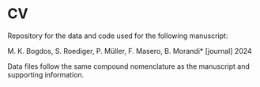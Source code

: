 # CV

Repository for the data and code used for the following manuscript:

M. K. Bogdos, S. Roediger, P. Müller, F. Masero, B. Morandi* [journal] 2024

Data files follow the same compound nomenclature as the manuscript and supporting information.
